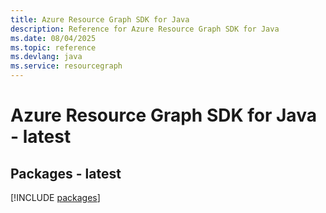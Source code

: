 ```yaml
---
title: Azure Resource Graph SDK for Java
description: Reference for Azure Resource Graph SDK for Java
ms.date: 08/04/2025
ms.topic: reference
ms.devlang: java
ms.service: resourcegraph
---
```

# Azure Resource Graph SDK for Java - latest
## Packages - latest
[!INCLUDE [packages](resource-graph-index.md)]